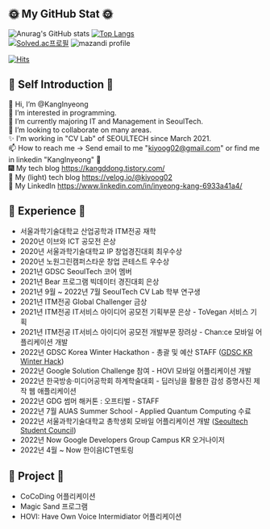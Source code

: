 ## 🌞 My GitHub Stat 🌞

![Anurag's GitHub stats](https://github-readme-stats.vercel.app/api?username=KangInyeong&show_icons=true)
[![Top Langs](https://github-readme-stats.vercel.app/api/top-langs/?username=KangInyeong&langs_count=3)](https://github.com/anuraghazra/github-readme-stats)   
[![Solved.ac프로필](http://mazassumnida.wtf/api/pastel/generate_badge?boj=kiyoog02)](https://solved.ac/kiyoog02) 
![mazandi profile](http://mazandi.herokuapp.com/api?handle=kiyoog02&theme=warm)


[![Hits](https://hits.seeyoufarm.com/api/count/incr/badge.svg?url=https%3A%2F%2Fgithub.com%2FKangInyeong&count_bg=%23F8F942&title_bg=%23BBE5AA&icon=&icon_color=%23B6B3B3&title=hits&edge_flat=false)](https://hits.seeyoufarm.com)

## 💛 Self Introduction 💛
👋 Hi, I’m @KangInyeong   
👀 I’m interested in programming.  
🌱 I’m currently majoring IT and Management in SeoulTech.  
💞️ I’m looking to collaborate on many areas.  
✨ I'm working in "CV Lab" of SEOULTECH since March 2021.  
📫 How to reach me -> Send email to me "kiyoog02@gmail.com" or find me in linkedin "KangInyeong" 💩  
🎆 My tech blog https://kangddong.tistory.com/  
🏐 My (light) tech blog https://velog.io/@kiyoog02  
🦋 My LinkedIn https://www.linkedin.com/in/inyeong-kang-6933a41a4/
<br>

## 🌻 Experience 🌻
* 서울과학기술대학교 산업공학과 ITM전공 재학  
* 2020년 이브와 ICT 공모전 은상 
* 2020년 서울과학기술대학교 IP 창업경진대회 최우수상
* 2020년 노원그린캠퍼스타운 창업 콘테스트 우수상
* 2021년 GDSC SeoulTech 코어 멤버
* 2021년 Bear 프로그램 빅데이터 경진대회 은상
* 2021년 9월 ~ 2022년 7월 SeoulTech CV Lab 학부 연구생
* 2021년 ITM전공 Global Challenger 금상
* 2021년 ITM전공 IT서비스 아이디어 공모전 기획부문 은상 - ToVegan 서비스 기획
* 2021년 ITM전공 IT서비스 아이디어 공모전 개발부문 장려상 - Chan:ce 모바일 어플리케이션 개발
* 2022년 GDSC Korea Winter Hackathon - 총괄 및 예산 STAFF ([GDSC KR Winter Hack](https://github.com/gdsckoreahackathon2022))
* 2022년 Google Solution Challenge 참여 - HOVI 모바일 어플리케이션 개발
* 2022년 한국방송·미디어공학회 하계학술대회 - 딥러닝을 활용한 감성 증명사진 제작 웹 애플리케이션
* 2022년 GDG 썸머 해커톤 : 오프티벌 - STAFF
* 2022년 7월 AUAS Summer School - Applied Quantum Computing 수료
* 2022년 서울과학기술대학교 총학생회 모바일 어플리케이션 개발 ([Seoultech Student Council](https://play.google.com/store/apps/details?id=com.start.STart))
* 2022년 Now Google Developers Group Campus KR 오거나이저
* 2022년 4월 ~ Now 한이음ICT멘토링 

## 🥞 Project 🥞
* CoCoDing 어플리케이션
* Magic Sand 프로그램
* HOVI: Have Own Voice Intermidiator 어플리케이션
